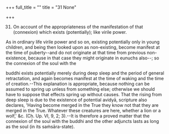 +++
full_title = ""
title = "31 None"

+++


31. On account of the appropriateness of the manifestation of that (connexion) which exists (potentially); like virile power.

As in ordinary life virile power and so on, existing potentially only in young children, and being then looked upon as non-existing, become manifest at the time of puberty--and do not originate at that time from previous non-existence, because in that case they might originate in eunuchs also--; so the connexion of the soul with the

buddhi exists potentially merely during deep sleep and the period of general retractation, and again becomes manifest at the time of waking and the time of creation.--This explanation is appropriate, because nothing can be assumed to spring up unless from something else; otherwise we should have to suppose that effects spring up without causes. That the rising from deep sleep is due to the existence of potential avidyā, scripture also declares, 'Having become merged in the True they know not that they are merged in the True. Whatever these creatures are here, whether a lion or a wolf,' &c. (Cḥ. Up. VI, 9, 2; 3).--It is therefore a proved matter that the connexion of the soul with the buddhi and the other adjuncts lasts as long as the soul (in its saṁsāra-state).

